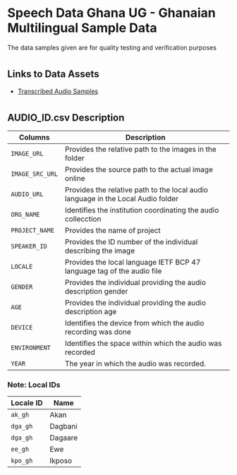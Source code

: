 # Speech Data Ghana UG - Ghanaian Multilingual Sample Data
The data samples given are for quality testing and verification purposes 

#
## Links to Data Assets 
+ [Transcribed Audio Samples](https://ugedugh-my.sharepoint.com/:f:/g/personal/speechdata_ug_edu_gh/EntaaFIYSQJElkvh-lHwtKcBGq9GSbxzfjPwnQW0fKpoTA?e=HioPbf)

<!-- * [AUDIO_ID.csv (.csv)](https://ugedugh-my.sharepoint.com/:x:/g/personal/iwiafe_ug_edu_gh/EdprMyPNRA9BkxdYmSgaRUQBBKtA7l6VgrVW9c9MW4Nmhw?e=SchEHg)-->
<!-- - [Images](https://ugedugh-my.sharepoint.com/:f:/g/personal/iwiafe_ug_edu_gh/Eh6f0sUsJbZHvtg0N_YHfx8BLcUyATUDarDhZcgTONxkMQ?e=rtmV3W)-->
<!-- + [Local Audios](https://ugedugh-my.sharepoint.com/:f:/g/personal/iwiafe_ug_edu_gh/EqmRkVwYpJdBh6IUGYnNs_ABAIg9GJJLoFa77V-y-QAmwg?e=Oq2FLz)-->

#

## AUDIO_ID.csv Description
| Columns | Description |
| --- | --- |
| `IMAGE_URL` | Provides the relative path to the images in the folder          |
| `IMAGE_SRC_URL` | Provides the source path to the actual image online          |
| `AUDIO_URL` | Provides the relative path to the local audio language in the Local Audio folder            |
| `ORG_NAME` |  Identifies the institution coordinating the audio collecction           |
| `PROJECT_NAME` | Provides the name of project             |
| `SPEAKER_ID` | Provides the ID number of the individual describing the image             |
| `LOCALE` |  Provides the local language IETF BCP 47 language tag of the audio file           |
| `GENDER` |  Provides the individual providing the audio description gender           |
| `AGE` |     Provides the individual providing the audio description age        |
| `DEVICE` |  Identifies the device from which the audio recording was done          |
| `ENVIRONMENT` |  Identifies the space within which the audio was recorded           |
| `YEAR` |  The year in which the audio was recorded.            |

### Note: Local IDs

| Locale ID | Name |
| --- | --- |
| `ak_gh` | Akan     |
| `dga_gh` | Dagbani       |
| `dga_gh` | Dagaare       |
| `ee_gh` |  Ewe         |
| `kpo_gh` | Ikposo           |
